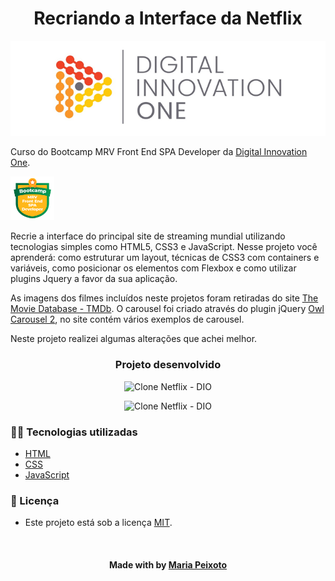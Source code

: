 <!--About session-->
<h1 align="center">Recriando a Interface da Netflix</h1>
<p align="center">
  <img src="./src/assets/img/cover_dio.png" alt="DIO" title="Digital Innovation One">
</p>

Curso do Bootcamp MRV Front End SPA Developer da [Digital Innovation One](https://digitalinnovation.one/).

<img src="./src/assets/img/badge.png" title="Badge" width="70" height="70">

Recrie a interface do principal site de streaming mundial utilizando tecnologias simples como HTML5, CSS3 e JavaScript. Nesse projeto você aprenderá: como estruturar um layout, técnicas de CSS3 com containers e variáveis, como posicionar os elementos com Flexbox e como utilizar plugins Jquery a favor da sua aplicação.

As imagens dos filmes incluídos neste projetos foram retiradas do site [The Movie Database - TMDb](https://www.themoviedb.org/). O carousel foi criado através do plugin jQuery [Owl Carousel 2](https://owlcarousel2.github.io/OwlCarousel2/), no site contém vários exemplos de carousel.

Neste projeto realizei algumas alterações que achei melhor.


<h3 align="center">Projeto desenvolvido</h3>
<p align="center"><img src="./src/assets/img/PCversion.gif" title="Clone Netflix - DIO"></p>
<p align="center"><img src="./src/assets/img/mobileversion.gif" title="Clone Netflix - DIO"></p>


<h3>👨‍💻 Tecnologias utilizadas</h3>

- [HTML](https://www.w3schools.com/html/)
- [CSS](https://developer.mozilla.org/pt-BR/docs/Web/CSS)
- [JavaScript](https://developer.mozilla.org/en-US/docs/Web/JavaScript)


<!--License session-->
<h3>📝 Licença</h3>

- Este projeto está sob a licença [MIT](./LICENSE.txt).


<!--Bottom session-->
<br><h4 align=center>Made with by <a target="_blank" href="https://github.com/mariacpeixoto" >Maria Peixoto</a></h4>
